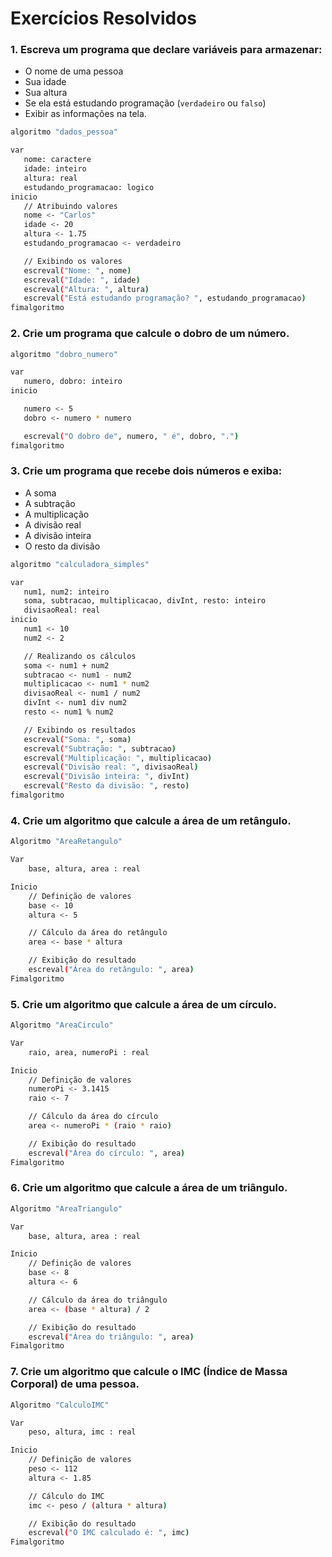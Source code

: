 # Exercícios Resolvidos

### 1. Escreva um programa que declare variáveis para armazenar:
   - O nome de uma pessoa
   - Sua idade
   - Sua altura
   - Se ela está estudando programação (`verdadeiro` ou `falso`)  
   - Exibir as informações na tela.

```sh
algoritmo "dados_pessoa"

var
   nome: caractere
   idade: inteiro
   altura: real
   estudando_programacao: logico
inicio
   // Atribuindo valores
   nome <- "Carlos"
   idade <- 20
   altura <- 1.75
   estudando_programacao <- verdadeiro

   // Exibindo os valores
   escreval("Nome: ", nome)
   escreval("Idade: ", idade)
   escreval("Altura: ", altura)
   escreval("Está estudando programação? ", estudando_programacao)
fimalgoritmo
```

### 2. Crie um programa que calcule o dobro de um número. 

```sh
algoritmo "dobro_numero"

var
   numero, dobro: inteiro
inicio

   numero <- 5
   dobro <- numero * numero

   escreval("O dobro de", numero, " é", dobro, ".")
fimalgoritmo
```

### 3. Crie um programa que recebe dois números e exiba:
   - A soma
   - A subtração
   - A multiplicação
   - A divisão real
   - A divisão inteira
   - O resto da divisão

```sh
algoritmo "calculadora_simples"

var
   num1, num2: inteiro
   soma, subtracao, multiplicacao, divInt, resto: inteiro
   divisaoReal: real
inicio
   num1 <- 10
   num2 <- 2

   // Realizando os cálculos
   soma <- num1 + num2
   subtracao <- num1 - num2
   multiplicacao <- num1 * num2
   divisaoReal <- num1 / num2
   divInt <- num1 div num2
   resto <- num1 % num2

   // Exibindo os resultados
   escreval("Soma: ", soma)
   escreval("Subtração: ", subtracao)
   escreval("Multiplicação: ", multiplicacao)
   escreval("Divisão real: ", divisaoReal)
   escreval("Divisão inteira: ", divInt)
   escreval("Resto da divisão: ", resto)
fimalgoritmo
```

### 4. Crie um algoritmo que calcule a área de um retângulo.

```sh
Algoritmo "AreaRetangulo"

Var
    base, altura, area : real

Inicio
    // Definição de valores
    base <- 10
    altura <- 5

    // Cálculo da área do retângulo
    area <- base * altura

    // Exibição do resultado
    escreval("Área do retângulo: ", area)
Fimalgoritmo
```

### 5. Crie um algoritmo que calcule a área de um círculo.

```sh
Algoritmo "AreaCirculo"

Var
    raio, area, numeroPi : real

Inicio
    // Definição de valores
    numeroPi <- 3.1415
    raio <- 7

    // Cálculo da área do círculo
    area <- numeroPi * (raio * raio)

    // Exibição do resultado
    escreval("Área do círculo: ", area)
Fimalgoritmo
```

### 6. Crie um algoritmo que calcule a área de um triângulo.

```sh
Algoritmo "AreaTriangulo"

Var
    base, altura, area : real

Inicio
    // Definição de valores
    base <- 8
    altura <- 6

    // Cálculo da área do triângulo
    area <- (base * altura) / 2

    // Exibição do resultado
    escreval("Área do triângulo: ", area)
Fimalgoritmo
```

### 7. Crie um algoritmo que calcule o IMC (Índice de Massa Corporal) de uma pessoa.

```sh
Algoritmo "CalculoIMC"

Var
    peso, altura, imc : real

Inicio
    // Definição de valores
    peso <- 112
    altura <- 1.85

    // Cálculo do IMC
    imc <- peso / (altura * altura)

    // Exibição do resultado
    escreval("O IMC calculado é: ", imc)
Fimalgoritmo
```